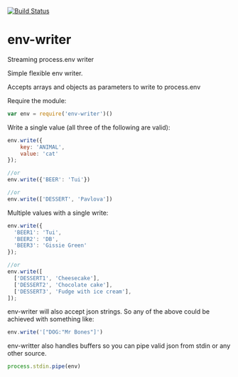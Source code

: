 [![Build Status](https://travis-ci.org/digitalsadhu/env-writer.svg?branch=master)](https://travis-ci.org/digitalsadhu/env-writer)

env-writer
==========

Streaming process.env writer

Simple flexible env writer.

Accepts arrays and objects as parameters to write
to process.env


Require the module:

```js
var env = require('env-writer')()
```

Write a single value (all three of the following are valid):

```js
env.write({
    key: 'ANIMAL',
    value: 'cat'
});

//or
env.write({'BEER': 'Tui'})

//or
env.write(['DESSERT', 'Pavlova'])
```

Multiple values with a single write:

```js
env.write({
  'BEER1': 'Tui',
  'BEER2': 'DB',
  'BEER3': 'Gissie Green'
});

//or
env.write([
  ['DESSERT1', 'Cheesecake'],
  ['DESSERT2', 'Chocolate cake'],
  ['DESSERT3', 'Fudge with ice cream'],
]);
```

env-writer will also accept json strings. So any of the above could be achieved with something like:

```js
env.write('["DOG:"Mr Bones"]')
```

env-writter also handles buffers so you can pipe valid json from stdin or any other source.

```js
process.stdin.pipe(env)
```

